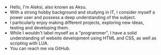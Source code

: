 - Hello, I'm Aleksi, also known as Aksu. 
- With a strong hobby background and studying in IT, I consider myself a power user and possess a deep understanding of the subject.
- I particularly enjoy making different projects, exploring new ideas, testing and developing them.
- While I wouldn't label myself as a "programmer", I have a solid understanding of website development using HTML and CSS, as well as scripting with LUA.
- You can reach me via GitHub.
